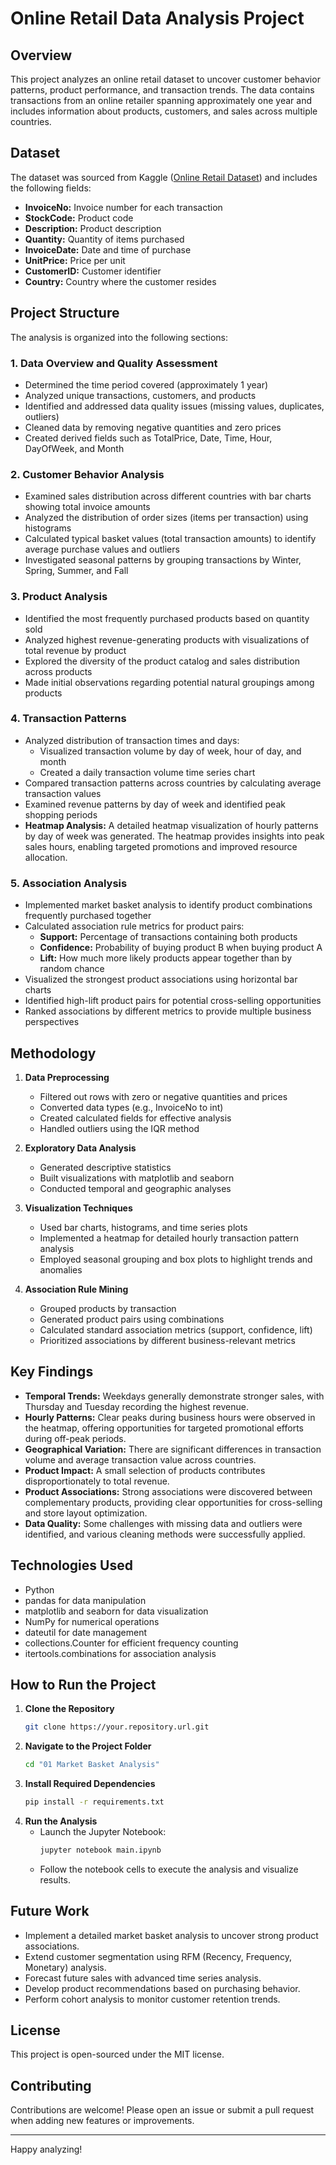 # Online Retail Data Analysis Project

## Overview
This project analyzes an online retail dataset to uncover customer behavior patterns, product performance, and transaction trends. The data contains transactions from an online retailer spanning approximately one year and includes information about products, customers, and sales across multiple countries.

## Dataset
The dataset was sourced from Kaggle ([Online Retail Dataset](https://www.kaggle.com/datasets/vijayuv/onlineretail)) and includes the following fields:
- **InvoiceNo:** Invoice number for each transaction
- **StockCode:** Product code
- **Description:** Product description
- **Quantity:** Quantity of items purchased
- **InvoiceDate:** Date and time of purchase
- **UnitPrice:** Price per unit
- **CustomerID:** Customer identifier
- **Country:** Country where the customer resides

## Project Structure
The analysis is organized into the following sections:

### 1. Data Overview and Quality Assessment
- Determined the time period covered (approximately 1 year)
- Analyzed unique transactions, customers, and products
- Identified and addressed data quality issues (missing values, duplicates, outliers)
- Cleaned data by removing negative quantities and zero prices
- Created derived fields such as TotalPrice, Date, Time, Hour, DayOfWeek, and Month

### 2. Customer Behavior Analysis
- Examined sales distribution across different countries with bar charts showing total invoice amounts
- Analyzed the distribution of order sizes (items per transaction) using histograms
- Calculated typical basket values (total transaction amounts) to identify average purchase values and outliers
- Investigated seasonal patterns by grouping transactions by Winter, Spring, Summer, and Fall

### 3. Product Analysis
- Identified the most frequently purchased products based on quantity sold
- Analyzed highest revenue-generating products with visualizations of total revenue by product
- Explored the diversity of the product catalog and sales distribution across products
- Made initial observations regarding potential natural groupings among products

### 4. Transaction Patterns
- Analyzed distribution of transaction times and days:
  - Visualized transaction volume by day of week, hour of day, and month
  - Created a daily transaction volume time series chart
- Compared transaction patterns across countries by calculating average transaction values
- Examined revenue patterns by day of week and identified peak shopping periods
- **Heatmap Analysis:** A detailed heatmap visualization of hourly patterns by day of week was generated. The heatmap provides insights into peak sales hours, enabling targeted promotions and improved resource allocation.

### 5. Association Analysis
- Implemented market basket analysis to identify product combinations frequently purchased together
- Calculated association rule metrics for product pairs:
  - **Support:** Percentage of transactions containing both products
  - **Confidence:** Probability of buying product B when buying product A
  - **Lift:** How much more likely products appear together than by random chance
- Visualized the strongest product associations using horizontal bar charts
- Identified high-lift product pairs for potential cross-selling opportunities
- Ranked associations by different metrics to provide multiple business perspectives

## Methodology
1. **Data Preprocessing**
   - Filtered out rows with zero or negative quantities and prices
   - Converted data types (e.g., InvoiceNo to int)
   - Created calculated fields for effective analysis
   - Handled outliers using the IQR method

2. **Exploratory Data Analysis**
   - Generated descriptive statistics
   - Built visualizations with matplotlib and seaborn
   - Conducted temporal and geographic analyses

3. **Visualization Techniques**
   - Used bar charts, histograms, and time series plots
   - Implemented a heatmap for detailed hourly transaction pattern analysis
   - Employed seasonal grouping and box plots to highlight trends and anomalies

4. **Association Rule Mining**
   - Grouped products by transaction
   - Generated product pairs using combinations
   - Calculated standard association metrics (support, confidence, lift)
   - Prioritized associations by different business-relevant metrics

## Key Findings
- **Temporal Trends:** Weekdays generally demonstrate stronger sales, with Thursday and Tuesday recording the highest revenue.
- **Hourly Patterns:** Clear peaks during business hours were observed in the heatmap, offering opportunities for targeted promotional efforts during off-peak periods.
- **Geographical Variation:** There are significant differences in transaction volume and average transaction value across countries.
- **Product Impact:** A small selection of products contributes disproportionately to total revenue.
- **Product Associations:** Strong associations were discovered between complementary products, providing clear opportunities for cross-selling and store layout optimization.
- **Data Quality:** Some challenges with missing data and outliers were identified, and various cleaning methods were successfully applied.

## Technologies Used
- Python
- pandas for data manipulation
- matplotlib and seaborn for data visualization
- NumPy for numerical operations
- dateutil for date management
- collections.Counter for efficient frequency counting
- itertools.combinations for association analysis

## How to Run the Project
1. **Clone the Repository**
   ```bash
   git clone https://your.repository.url.git
   ```
2. **Navigate to the Project Folder**
   ```bash
   cd "01 Market Basket Analysis"
   ```
3. **Install Required Dependencies**
   ```bash
   pip install -r requirements.txt
   ```
4. **Run the Analysis**
   - Launch the Jupyter Notebook:
     ```bash
     jupyter notebook main.ipynb
     ```
   - Follow the notebook cells to execute the analysis and visualize results.

## Future Work
- Implement a detailed market basket analysis to uncover strong product associations.
- Extend customer segmentation using RFM (Recency, Frequency, Monetary) analysis.
- Forecast future sales with advanced time series analysis.
- Develop product recommendations based on purchasing behavior.
- Perform cohort analysis to monitor customer retention trends.

## License
This project is open-sourced under the MIT license.

## Contributing
Contributions are welcome! Please open an issue or submit a pull request when adding new features or improvements.

---

Happy analyzing!